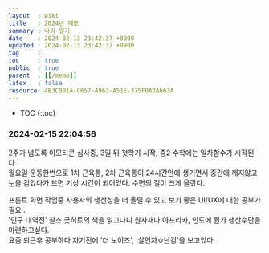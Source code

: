 ```yaml
---
layout  : wiki
title   : 2024년 메모 
summary : 나의 일기
date    : 2024-02-13 23:42:37 +0900
updated : 2024-02-13 23:42:37 +0900
tag     : 
toc     : true
public  : true
parent  : [[/memo]] 
latex   : false
resource: 4B3C901A-C657-4963-A51E-375F0ADA663A
---
```

* TOC
{:toc}

### 2024-02-15 22:04:56
2주가 넘도록 이모티콘 심사중, 3일 뒤 첫학기 시작, 중2 수학에는 일차함수가 시작된다.   
월요일 운동한번으로 1차 근육통, 2차 근육통이 24시간안에 생기면서 중간에 깨지않고 눈을 감았다가 뜨면 기상 시간이 되어있다.
수면의 질이 크게 올랐다.  

프론트 화면 작업중 사용자의 생산성을 더 올릴 수 있고 보기 좋은 UI/UX에 대한 공부가 필요 .  
'인구 대역전' 찰스 굿허트의 책을 읽고나니 원자재나 아프리카, 인도에 뭔가 생산수단을 마련하고싶다.  
요즘 퇴근후 공부하다 자기전에 '더 보이즈', '살인자ㅇ난감'을 보고있다.


